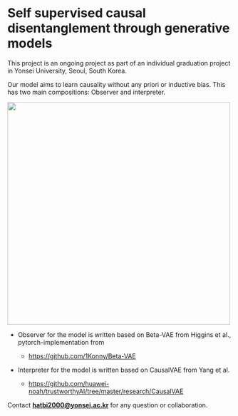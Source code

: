 # Self supervised causal disentanglement through generative models

This project is an ongoing project as part of an individual graduation project in Yonsei University, Seoul, South Korea. 

Our model aims to learn causality without any priori or inductive bias. This has two main compositions: Observer and interpreter.

<img src="https://github.com/Hazel-Heejeong-Nam/Self-supervised-causal-disentanglement/assets/100391059/93560b8b-6556-4ed9-9919-e11a6758fcb0"  width="500">

- Observer for the model is written based on Beta-VAE from Higgins et al., pytorch-implementation from
  
  - <https://github.com/1Konny/Beta-VAE>

- Interpreter for the model is written based on CausalVAE from Yang et al.

  - <https://github.com/huawei-noah/trustworthyAI/tree/master/research/CausalVAE>

Contact **hatbi2000@yonsei.ac.kr** for any question or collaboration. 
